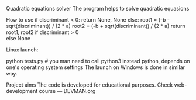 Quadratic equations solver
The program helps to solve quadratic equasions

How to use
 if discriminant < 0:
        return None, None
    else:
        root1 = (-b - sqrt(discriminant)) / (2 * a)
        root2 = (-b + sqrt(discriminant)) / (2 * a)
        return root1, root2 if discriminant > 0 \
    else None
    
Linux launch:

python tests.py # you man need to call python3 instead python, depends on one's operating system settings
The launch on Windows is done in similar way.

Project aims
The code is developed for educational purposes. Check web-development course ― DEVMAN.org
